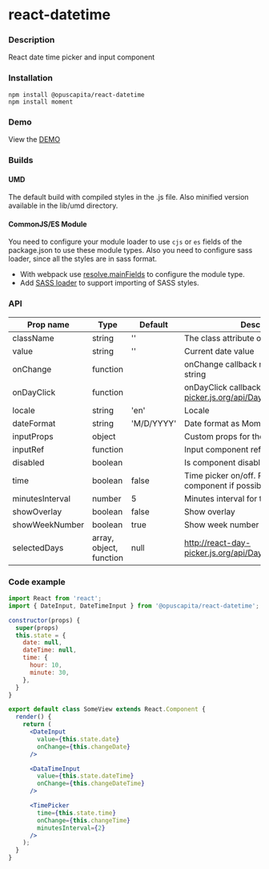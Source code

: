 # react-datetime

### Description
React date time picker and input component

### Installation
```
npm install @opuscapita/react-datetime
npm install moment
```

### Demo
View the [DEMO](https://opuscapita.github.io/react-datetime)

### Builds
#### UMD
The default build with compiled styles in the .js file. Also minified version available in the lib/umd directory.
#### CommonJS/ES Module
You need to configure your module loader to use `cjs` or `es` fields of the package.json to use these module types.
Also you need to configure sass loader, since all the styles are in sass format.
* With webpack use [resolve.mainFields](https://webpack.js.org/configuration/resolve/#resolve-mainfields) to configure the module type.
* Add [SASS loader](https://github.com/webpack-contrib/sass-loader) to support importing of SASS styles.

### API
| Prop name       | Type                    | Default       | Description                                                                     |
| --------------- | ----------------------- | ------------- | ------------------------------------------------------------------------------- |
| className       | string                  | ''            | The class attribute of the element                                              |
| value           | string                  | ''            | Current date value                                                              |
| onChange        | function                |               | onChange callback returns new date string                                       |
| onDayClick      | function                |               | onDayClick callback http://react-day-picker.js.org/api/DayPicker#onDayClick     |
| locale          | string                  | 'en'          | Locale                                                                          |
| dateFormat      | string                  | 'M/D/YYYY'    | Date format as MomentJS [format](https://momentjs.com/docs/#/displaying/format) |
| inputProps      | object                  |               | Custom props for the input field                                                |
| inputRef        | function                |               | Input component ref function                                                    |
| disabled        | boolean                 |               | Is component disabled                                                           |
| time            | boolean                 | false         | Time picker on/off. Prefer DateTime component if possible                       |
| minutesInterval | number                  | 5             | Minutes interval for the timepicker                                             |
| showOverlay     | boolean                 | false         | Show overlay                                                                    |
| showWeekNumber  | boolean                 | true          | Show week number in calendar                                                    |
| selectedDays    | array, object, function | null          | http://react-day-picker.js.org/api/DayPicker#selectedDays                       |

### Code example

```jsx
import React from 'react';
import { DateInput, DateTimeInput } from '@opuscapita/react-datetime';

constructor(props) {
  super(props)
  this.state = {
    date: null,
    dateTime: null,
    time: {
      hour: 10,
      minute: 30,
    },
  }
}

export default class SomeView extends React.Component {
  render() {
    return (
      <DateInput
        value={this.state.date}
        onChange={this.changeDate}
      />

      <DataTimeInput
        value={this.state.dateTime}
        onChange={this.changeDateTime}
      />

      <TimePicker
        time={this.state.time}
        onChange={this.changeTime}
        minutesInterval={2}
      />
    );
  }
}
```
